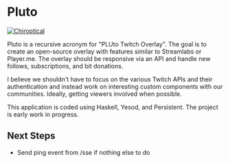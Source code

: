 # Pluto

[![Chiroptical](https://img.shields.io/badge/twitch.tv-chiroptical-purple?logo=twitch&style=for-the-badge)](https://twitch.tv/chiroptical)

Pluto is a recursive acronym for "PLUto Twitch Overlay". The goal is to create
an open-source overlay with features similar to Streamlabs or Player.me. The
overlay should be responsive via an API and handle new follows, subscriptions,
and bit donations.

I believe we shouldn't have to focus on the various Twitch APIs and their
authentication and instead work on interesting custom components with our
communities. Ideally, getting viewers involved when possible.

This application is coded using Haskell, Yesod, and Persistent. The project is
early work in progress.

Next Steps
---

- Send ping event from /sse if nothing else to do

[twitch-cli]: https://dev.twitch.tv/docs/eventsub/handling-webhook-events#using-the-cli-to-test-your-handler
[crypto-hmac]: https://hackage.haskell.org/package/cryptonite-0.30/docs/Crypto-MAC-HMAC.html

